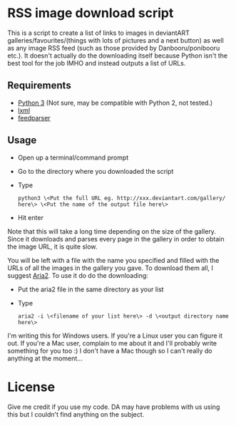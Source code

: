 # RSS image download script

This is a script to create a list of links to images in deviantART galleries/favourites/(things with lots of pictures and a next button) as well as any image RSS feed (such as those provided by Danbooru/ponibooru etc.). It doesn't actually do the downloading itself because Python isn't the best tool for the job IMHO and instead outputs a list of URLs.

## Requirements

- [Python 3](http://www.python.org/) (Not sure, may be compatible with Python 2, not tested.)
- [lxml](http://lxml.de/)
- [feedparser](code.google.com/p/feedparser/)

## Usage

- Open up a terminal/command prompt
- Go to the directory where you downloaded the script
- Type

      python3 \<Put the full URL eg. http://xxx.deviantart.com/gallery/ here\> \<Put the name of the output file here\>

- Hit enter

Note that this will take a long time depending on the size of the gallery. Since it downloads and parses every page in the gallery in order to 
obtain the image URL, it is quite slow.

You will be left with a file with the name you specified and filled with the URLs of all the images in the gallery you gave. To download them all, I suggest [Aria2](http://aria2.sourceforge.net/). To use it do do the downloading:

- Put the aria2 file in the same directory as your list
- Type 

      aria2 -i \<filename of your list here\> -d \<output directory name here\>

I'm writing this for Windows users. If you're a Linux user you can figure it out. If you're a Mac user, complain to me about it and I'll probably write something for you too :) I don't have a Mac though so I can't really do anything at the moment...

# License

Give me credit if you use my code. DA may have problems with us using this but I couldn't find anything on the subject.
